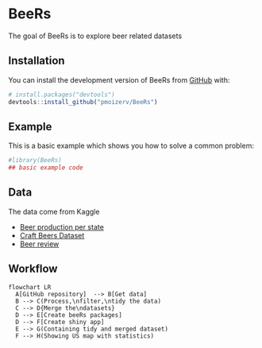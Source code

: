 
<!-- README.md is generated from README.Rmd. Please edit that file -->

# BeeRs

<!-- badges: start -->
<!-- badges: end -->

The goal of BeeRs is to explore beer related datasets

## Installation

You can install the development version of BeeRs from
[GitHub](https://github.com/) with:

``` r
# install.packages("devtools")
devtools::install_github("pmoizerv/BeeRs")
```

## Example

This is a basic example which shows you how to solve a common problem:

``` r
#library(BeeRs)
## basic example code
```

## Data

The data come from Kaggle

- [Beer production per
  state](https://www.kaggle.com/datasets/jessemostipak/beer-production)
- [Craft Beers
  Dataset](https://www.kaggle.com/datasets/nickhould/craft-cans)
- [Beer review](https://www.kaggle.com/datasets/rdoume/beerreviews)

## Workflow

``` mermaid
flowchart LR
  A[GitHub repository]  --> B[Get data]
  B --> C(Process,\nfilter,\ntidy the data)
  C --> D{Merge the\ndatasets}
  D --> E[Create beeRs packages]
  D --> F[Create shiny app]
  E --> G(Containing tidy and merged dataset)
  F --> H(Showing US map with statistics)
```

